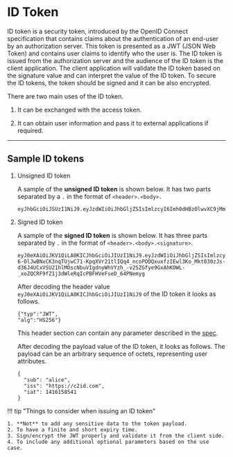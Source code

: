 # ID Token

ID token is a security token, introduced by the OpenID Connect specification that contains claims about the authentication
of an end-user by an authorization server. This token is presented as a JWT (JSON Web Token) and contains user claims to 
identify who the user is. The ID token is issued from the authorization server and the audience
of the ID token is the client application. The client application will validate the ID token based on the signature value
and can interpret the value of the ID token. To secure the ID tokens, the token should be signed and it can be also encrypted.

There are two main uses of the ID token.

1. It can be exchanged with the access token.

2. It can obtain user information and pass it to external applications if required.

---

## Sample ID tokens

1. Unsigned ID token

    A sample of the **unsigned ID token** is shown below. It has two parts separated by a `.` in the format of 
`<header>.<body>.`

    ```
    eyJhbGciOiJSUzI1NiJ9.eyJzdWIiOiJhbGljZSIsImlzcyI6Imh0dHBzOlwvXC9jMmlkLmNvbSIsImlhdCI6MTQxNjE1ODU0MX0
    ```


2. Signed ID token

    A sample of the **signed ID token** is shown below. It has three parts separated by `.` in the format of `<header>.<body>.<signature>`.

    ```
    eyJ0eXAiOiJKV1QiLA0KICJhbGciOiJIUzI1NiJ9.eyJzdWIiOiJhbGljZSIsImlzcyI6Imh0dHBzOlwvXC9jMmlkLmNvbSIsImlhdCI6MTQxNjE1ODU0MX0.iTf0eDBF-6-OlJwBNxCK3nqTUjwC71-KpqXVr21tlIQq4_ncoPODQxuxfzIEwl3Ko_Mkt030zJs-d36J4UCxVSU21hlMOscNbuVIgdnyWhVYzh_-v2SZGfye9GxAhKOWL-_xoZQCRF9fZ1j3dWleRqIcPBFHVeFseD_64PNemyg
    ```

    After decoding the header value `eyJ0eXAiOiJKV1QiLA0KICJhbGciOiJIUzI1NiJ9`  of the ID token it looks as follows.

    ```
    {"typ":"JWT",
    "alg":"HS256"}
    ```
    This header section can contain any parameter described in the [spec](https://tools.ietf.org/html/rfc7515#section-4.1).

    After decoding the payload value of the ID token, it looks as follows.  The payload can be an arbitrary sequence of octets, representing user attributes.

    ```
    {
      "sub": "alice",
      "iss": "https://c2id.com",
      "iat": 1416158541
    }
    ```

!!! tip "Things to consider when issuing an ID token"

    1. **Not** to add any sensitive data to the token payload.
    2. To have a finite and short expiry time.
    3. Sign/encrypt the JWT properly and validate it from the client side.
    4. To include any additional optional parameters based on the use case.
